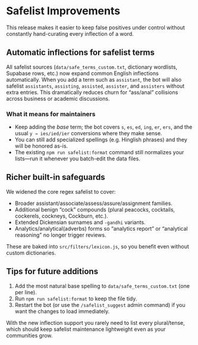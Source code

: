 # Safelist Improvements

This release makes it easier to keep false positives under control without constantly hand-curating every inflection of a word.

## Automatic inflections for safelist terms

All safelist sources (`data/safe_terms_custom.txt`, dictionary wordlists, Supabase rows, etc.) now expand common English inflections automatically. When you add a term such as `assistant`, the bot will also safelist `assistants`, `assisting`, `assisted`, `assister`, and `assisters` without extra entries. This dramatically reduces churn for “ass/anal” collisions across business or academic discussions.

### What it means for maintainers

- Keep adding the *base* term; the bot covers `s`, `es`, `ed`, `ing`, `er`, `ers`, and the usual `y → ies/ied/ier` conversions where they make sense.
- You can still add specialized spellings (e.g. Hinglish phrases) and they will be honored as-is.
- The existing `npm run safelist:format` command still normalizes your lists—run it whenever you batch-edit the data files.

## Richer built-in safeguards

We widened the core regex safelist to cover:

- Broader assistant/associate/assess/assure/assignment families.
- Additional benign “cock” compounds (plural peacocks, cocktails, cockerels, cockneys, Cockburn, etc.).
- Extended Dickensian surnames and `-gandhi` variants.
- Analytics/analytical(adverbs) forms so “analytics report” or “analytical reasoning” no longer trigger reviews.

These are baked into `src/filters/lexicon.js`, so you benefit even without custom dictionaries.

## Tips for future additions

1. Add the most natural base spelling to `data/safe_terms_custom.txt` (one per line).
2. Run `npm run safelist:format` to keep the file tidy.
3. Restart the bot (or use the `/safelist_suggest` admin command) if you want the changes to load immediately.

With the new inflection support you rarely need to list every plural/tense, which should keep safelist maintenance lightweight even as your communities grow.
